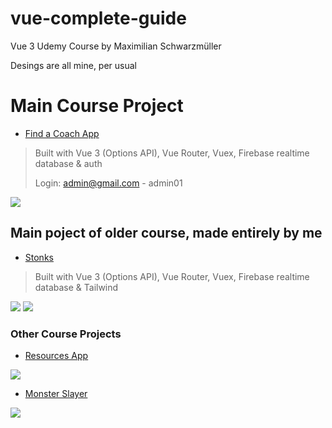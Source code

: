 # vue-complete-guide

Vue 3 Udemy Course by Maximilian Schwarzmüller

Desings are all mine, per usual

# Main Course Project
-   [Find a Coach App](https://find-a-coach-3f555.web.app)
> Built with Vue 3 (Options API), Vue Router, Vuex, Firebase realtime database & auth
> 
> Login: admin@gmail.com - admin01

<img src="https://user-images.githubusercontent.com/46557266/112328795-efcc1d00-8cb6-11eb-8595-2d4b9b46a40a.png" w=300>

## Main poject of older course, made entirely by me
- [Stonks](https://stonks-mat2ja.vercel.app)
> Built with Vue 3 (Options API), Vue Router, Vuex, Firebase realtime database & Tailwind

<img src="https://user-images.githubusercontent.com/46557266/112328807-f195e080-8cb6-11eb-899c-75e7b29b84b9.png" w=300>
<img src="https://user-images.githubusercontent.com/46557266/112328811-f195e080-8cb6-11eb-9b0a-4bc183231bd2.png" w=300>
                                                                                                               

### Other Course Projects


-   [Resources App](https://10-project-learning-app.vercel.app/)
<img src="https://user-images.githubusercontent.com/46557266/112328815-f22e7700-8cb6-11eb-928d-dc08abdbcbd0.png" w=300>



-   [Monster Slayer](https://monster-slayer.mat2ja.vercel.app/)
<img src="https://user-images.githubusercontent.com/46557266/112328802-f0fd4a00-8cb6-11eb-9380-520502cd3216.png" w=300>




